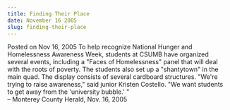 ```yaml
---
title: Finding Their Place
date: November 16 2005
slug: finding-their-place
---
```





<span class="date">Posted on Nov 16, 2005    </span>
To help recognize National Hunger and Homelessness Awareness Week,
students at CSUMB have organized several events, including a &quot;Faces
of Homelessness&quot; panel that will deal with the roots of poverty.
The students also set up a &quot;shantytown&quot; in the main quad. The
display consists of several cardboard structures. &quot;We&apos;re trying to
raise awareness,&quot; said junior Kristen Costello. &quot;We want students
to get away from the &apos;university bubble.&apos; &quot;<br>
&#x2013; Monterey County Herald, Nov. 16, 2005<br/></br>




